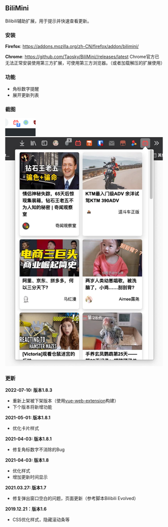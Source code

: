 ## BiliMini
Bilibili辅助扩展，用于提示并快速查看更新。

### 安装
**Firefox**: https://addons.mozilla.org/zh-CN/firefox/addon/bilimini/

**Chrome**: https://github.com/Taosky/BiliMini//releases/latest
Chrome官方已无法正常安装使用第三方扩展，可使用第三方浏览器。（或者加载解压的扩展使用）

### 功能
- 角标数字提醒
- 展开更新列表

### 截图
![更新提醒](preview/0.png)
![动态展开](preview/1.jpg)


### 更新
**2022-07-10: 版本1.8.3**
- 重新上架被下架版本（使用[vue-web-extension](https://github.com/Kocal/vue-web-extension)构建）
- 下个版本将新增功能

**2021-05-01: 版本1.8.1**
- 优化卡片样式

**2021-04-03: 版本1.8.1**
- 修复角标数字不消除的Bug

**2021-04-03: 版本1.8**
- 优化样式
- 增加更新时间显示

**2021.03.27: 版本1.7**
- 修复弹出窗口空白的问题，页面更新（参考脚本Bilibili Evolved）

**2019.12.21：版本1.6**

- CSS优化样式，隐藏滚动条等

